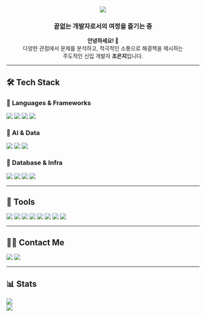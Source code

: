 <div align="center">
  <img src="https://capsule-render.vercel.app/api?type=waving&color=accafb&height=240&text=Welcome!%20😄&animation=scaleIn&fontColor=ffffff&fontSize=70" />
</div>

<div align="center">
  <h3>끝없는 개발자로서의 여정을 즐기는 중</h3>
  <p><strong>안녕하세요! 👋</strong><br>
  다양한 관점에서 문제를 분석하고, 적극적인 소통으로 해결책을 제시하는<br>
  주도적인 신입 개발자 <strong>조은지</strong>입니다.</p>
</div>

---

## 🛠️ Tech Stack

### 🚀 Languages & Frameworks
<p>
  <img src="https://img.shields.io/badge/Java-007396?style=flat-square&logo=Java&logoColor=white" />
  <img src="https://img.shields.io/badge/Python-3776AB?style=flat-square&logo=Python&logoColor=white" />
  <img src="https://img.shields.io/badge/Spring Boot-6DB33F?style=flat-square&logo=Spring&logoColor=white" />
  <img src="https://img.shields.io/badge/FastAPI-009688?style=flat-square&logo=FastAPI&logoColor=white" />
</p>

### 🧠 AI & Data
<p>
  <img src="https://img.shields.io/badge/PyTorch-EE4C2C?style=flat-square&logo=PyTorch&logoColor=white" />
  <img src="https://img.shields.io/badge/SentenceTransformers-000000?style=flat-square&logo=OpenAI&logoColor=white" />
  <img src="https://img.shields.io/badge/Qdrant-FF6B00?style=flat-square&logo=Qdrant&logoColor=white" />
</p>

### 💾 Database & Infra
<p>
  <img src="https://img.shields.io/badge/MySQL-4479A1?style=flat-square&logo=MySQL&logoColor=white" />
  <img src="https://img.shields.io/badge/Oracle-F80000?style=flat-square&logo=Oracle&logoColor=white" />
  <img src="https://img.shields.io/badge/Linux-FCC624?style=flat-square&logo=Linux&logoColor=black" />
  <img src="https://img.shields.io/badge/Naver%20Cloud-03C75A?style=flat-square&logo=Naver&logoColor=white" />
</p>

---

## 🧰 Tools

<p>
  <img src="https://img.shields.io/badge/Git-F05032?style=flat-square&logo=Git&logoColor=white" />
  <img src="https://img.shields.io/badge/GitHub-181717?style=flat-square&logo=GitHub&logoColor=white" />
  <img src="https://img.shields.io/badge/Docker-2496ED?style=flat-square&logo=Docker&logoColor=white" />
  <img src="https://img.shields.io/badge/MobaXterm-2C2C2C?style=flat-square&logo=Windows&logoColor=white" />
  <img src="https://img.shields.io/badge/Arduino-00979D?style=flat-square&logo=Arduino&logoColor=white" />
  <img src="https://img.shields.io/badge/Figma-F24E1E?style=flat-square&logo=Figma&logoColor=white" />
  <img src="https://img.shields.io/badge/Notion-000000?style=flat-square&logo=Notion&logoColor=white" />
  <img src="https://img.shields.io/badge/IntelliJ%20IDEA-000000?style=for-the-badge&logo=IntelliJIDEA&logoColor=white" />
</p>

---

## 🧑‍💻 Contact Me

<p>
  <a href="mailto:ej960224@gmail.com"><img src="https://img.shields.io/badge/Gmail-EA4335?style=flat-square&logo=Gmail&logoColor=white" /></a>
  <a href="https://blog.naver.com/l0_y0k0"><img src="https://img.shields.io/badge/Naver Blog-03C75A?style=flat-square&logo=Naver&logoColor=white" /></a>
</p>

---

## 📊 Stats

<p>
  <img src="https://github-readme-stats.vercel.app/api?username=joeunjiii&show_icons=true&theme=default&bg_color=60,accafb,ffffff&title_color=000000&text_color=000000" />
  <br/>
  <img src="https://github-readme-stats.vercel.app/api/top-langs/?username=joeunjiii&layout=compact&bg_color=60,accafb,ffffff&title_color=000000&text_color=000000" />
</p>
